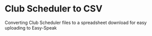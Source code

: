 Club Scheduler to CSV
=======================

Converting Club Scheduler files to a spreadsheet download for easy uploading to Easy-Speak
